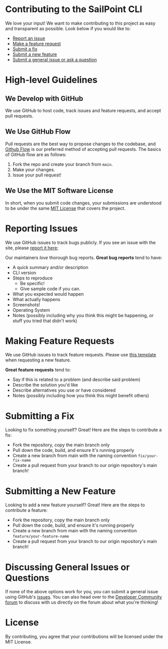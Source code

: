 # Contributing to the SailPoint CLI

We love your input! We want to make contributing to this project as easy and
transparent as possible. Look below if you would like to:

- [Report an issue](#reporting-issues)
- [Make a feature request](#making-feature-requests)
- [Submit a fix](#submitting-a-fix)
- [Submit a new feature](#submitting-a-new-feature)
- [Submit a general issue or ask a question](#discussing-general-issues-or-questions)

# High-level Guidelines

## We Develop with GitHub

We use GitHub to host code, track issues and feature requests, and
accept pull requests.

## We Use GitHub Flow

Pull requests are the best way to propose changes to the codebase, and
[Github Flow](https://docs.github.com/en/get-started/quickstart/github-flow) is our preferred method of accepting pull requests.
The basics of GitHub flow are as follows:

1. Fork the repo and create your branch from `main`.
2. Make your changes.
3. Issue your pull request!

## We Use the MIT Software License

In short, when you submit code changes, your submissions are understood to be
under the same [MIT License](http://choosealicense.com/licenses/mit/) that
covers the project.

# Reporting Issues

We use GitHub issues to track bugs publicly.  If you see an issue with the site, please [report it here](https://github.com/sailpoint-oss/sailpoint-cli/issues/new?assignees=&labels=&template=bug-report.md&title=%5BBug%5D+Your+Bug+Report+Here);

Our maintainers _love_ thorough bug reports. **Great bug reports** tend to have:

- A quick summary and/or description
- CLI version
- Steps to reproduce
  - Be specific!
  - Give sample code if you can.
- What you expected would happen
- What actually happens
- Screenshots!
- Operating System
- Notes (possibly including why you think this might be happening, or stuff you
  tried that didn't work)

# Making Feature Requests

We use GitHub issues to track feature requests. Please use [this template](https://github.com/sailpoint-oss/sailpoint-cli/issues/new?assignees=&labels=&template=feature-request.md&title=%5BFeature%5D+Your+Feature+Request+Here) when requesting a new feature.

**Great feature requests** tend to:

- Say if this is related to a problem (and describe said problem)
- Describe the solution you'd like
- Describe alternatives you use or have considered
- Notes (possibly including how you think this might benefit others)

# Submitting a Fix

Looking to fix something yourself? Great! Here are the steps to contribute a fix:

- Fork the repository, copy the main branch only
- Pull down the code, build, and ensure it's running properly
- Create a new branch from main with the naming convention `fix/your-fix-name`
- Create a pull request from your branch to our origin repository's main branch!

# Submitting a New Feature

Looking to add a new feature yourself? Great! Here are the steps to contribute a feature:

- Fork the repository, copy the main branch only
- Pull down the code, build, and ensure it's running properly
- Create a new branch from main with the naming convention
  `feature/your-feature-name`
- Create a pull request from your branch to our origin repository's main branch!

# Discussing General Issues or Questions

If none of the above options work for you, you can submit a general issue using GitHub's
[issues](https://github.com/sailpoint-oss/sailpoint-cli/issues). You
can also head over to the
[Developer Community forum](https://developer.sailpoint.com/discuss) to discuss
with us directly on the forum about what you're thinking!

# License

By contributing, you agree that your contributions will be licensed under the
MIT License.
